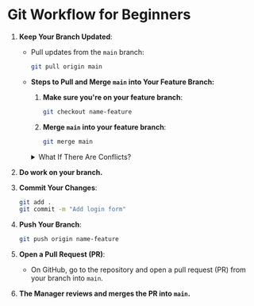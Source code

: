 # **Git Workflow for Beginners**

1. **Keep Your Branch Updated**:  
   - Pull updates from the `main` branch:  
     ```bash
     git pull origin main
     ```
   - **Steps to Pull and Merge `main` into Your Feature Branch:**
        1. **Make sure you're on your feature branch**:
           ```bash
           git checkout name-feature
           ```
        
        2. **Merge `main` into your feature branch**:
           ```bash
           git merge main
           ```
        <details>
           <summary><bold>What If There Are Conflicts?</bold></summary>
                 1. Look for ❗️ symbol in your file tree.
                 2. Open the files with ❗️.  You'll see something like this
                 ```bash
                 <<<<<<< HEAD
                 Your changes here
                 =======
                 Changes from main branch
                 >>>>>>> main
                 ```
                 3. If you want to keep the changes from the main branch, click `"Accept Incoming Change."`
                 4. After resolving conflicts:
                    ```bash
                    git add .
                    git commit -m "Resolve merge conflicts with main"
                    ```
        </details>

     


2. **Do work on your branch.**
3. **Commit Your Changes**:  
     ```bash
     git add .
     git commit -m "Add login form"
     ```

4. **Push Your Branch**:   
     ```bash
     git push origin name-feature
     ```

5. **Open a Pull Request (PR)**:  
   - On GitHub, go to the repository and open a pull request (PR) from your branch into `main`.  

6. **The Manager reviews and merges the PR into `main`.**  

